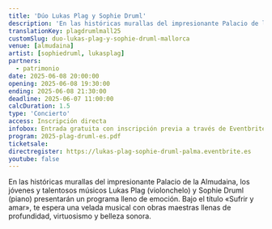 ```yaml
---
title: 'Dúo Lukas Plag y Sophie Druml'
description: 'En las históricas murallas del impresionante Palacio de la Almudaina, los jóvenes y talentosos músicos Lukas Plag (violonchelo) y Sophie Druml (piano) presentarán un programa lleno de emoción.'
translationKey: plagdrumlmall25
customSlug: duo-lukas-plag-y-sophie-druml-mallorca
venue: [almudaina]
artist: [sophiedruml, lukasplag]
partners:
  - patrimonio
date: 2025-06-08 20:00:00
opening: 2025-06-08 19:30:00
ending: 2025-06-08 21:30:00
deadline: 2025-06-07 11:00:00
calcDuration: 1.5
type: 'Concierto'
access: Inscripción directa
infobox: Entrada gratuita con inscripción previa a través de Eventbrite.
program: 2025-plag-druml-es.pdf
ticketsale:
directregister: https://lukas-plag-sophie-druml-palma.eventbrite.es
youtube: false
---
```


En las históricas murallas del impresionante Palacio de la Almudaina, los jóvenes y talentosos músicos Lukas Plag (violonchelo) y Sophie Druml (piano) presentarán un programa lleno de emoción. Bajo el título «Sufrir y amar», te espera una velada musical con obras maestras llenas de profundidad, virtuosismo y belleza sonora.
